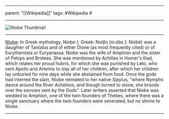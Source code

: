 
---
parent: "[[Wikipedia]]"
tags:
	#Wikipedia
	#
	
---

![Niobe Thumbnail](https://upload.wikimedia.org/wikipedia/commons/6/6c/Niobe_JacquesLouisDavid_1772_Dallas_Museum_of_Art.jpg)

---

[Niobe](https://en.wikipedia.org/wiki/Niobe): In Greek mythology, Niobe (; Greek: Νιόβη [ni.óbɛː]: Nióbē) was a daughter of Tantalus and of either Dione (as most frequently cited) or of Eurythemista or Euryanassa. Niobe was the wife of Amphion and the sister of Pelops and Broteas.
She was mentioned by Achilles in Homer's Iliad, which relates her proud hubris, for which she was punished by Leto, who sent Apollo and Artemis to slay all of her children, after which her children lay unburied for nine days while she abstained from food. Once the gods had interred the slain, Niobe retreated to her native Sipylus, "where Nymphs dance around the River Acheloos, and though turned to stone, she broods over the sorrows sent by the Gods". Later writers asserted that Niobe was wedded to Amphion, one of the twin founders of Thebes, where there was a single sanctuary where the twin founders were venerated, but no shrine to Niobe.

---


